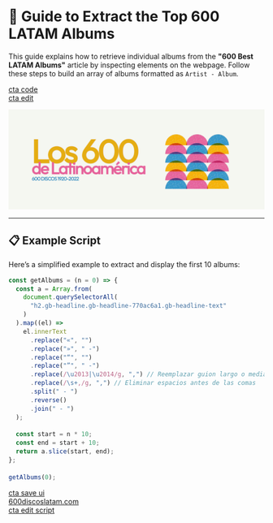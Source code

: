# 🎵 Guide to Extract the Top 600 LATAM Albums

This guide explains how to retrieve individual albums from the **"600 Best LATAM Albums"** article by inspecting elements on the webpage. Follow these steps to build an array of albums formatted as `Artist - Album`.

[cta code](https://github.com/brandonporcel/spotify-save-album/blob/main/src/guides/600-latam/index.md#-example-script)<br/>
[cta edit](https://github.com/brandonporcel/spotify-save-album/edit/main/src/script.ts) <br/>

![600 latam list](1.png)

---

## 📋 Example Script

Here’s a simplified example to extract and display the first 10 albums:

```js
const getAlbums = (n = 0) => {
  const a = Array.from(
    document.querySelectorAll(
      "h2.gb-headline.gb-headline-770ac6a1.gb-headline-text"
    )
  ).map((el) =>
    el.innerText
      .replace("«", "")
      .replace("»", " -")
      .replace("“", "")
      .replace("”", " -")
      .replace(/\u2013|\u2014/g, ",") // Reemplazar guion largo o mediano con coma
      .replace(/\s+,/g, ",") // Eliminar espacios antes de las comas
      .split(" - ")
      .reverse()
      .join(" - ")
  );

  const start = n * 10;
  const end = start + 10;
  return a.slice(start, end);
};

getAlbums(0);
```

[cta save ui](http://spotify-save-album.onrender.com/)<br/>
[600discoslatam.com](http://600discoslatam.com)<br/>
[cta edit script](https://github.com/brandonporcel/spotify-save-album/edit/main/src/script.ts)
